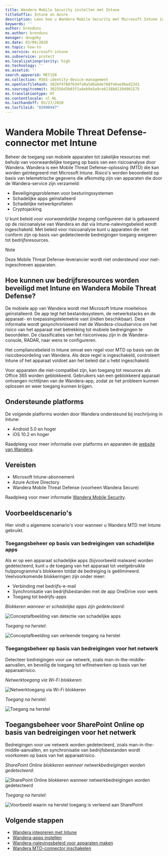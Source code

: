 ```yaml
---
title: Wandera Mobile Security instellen met Intune
titleSuffix: Intune on Azure
description: Lees hoe u Wandera Mobile Security met Microsoft Intune instelt om de toegang van mobiele apparaten tot uw bedrijfsresources te beheren.
keywords: ''
author: brenduns
ms.author: brenduns
manager: dougeby
ms.date: 03/09/2020
ms.topic: how-to
ms.service: microsoft-intune
ms.subservice: protect
ms.localizationpriority: high
ms.technology: ''
ms.assetid: ''
search.appverid: MET150
ms.collection: M365-identity-device-management
ms.openlocfilehash: 382bf47807634fa9a5d6abde768fe6ee9bed23d1
ms.sourcegitcommit: 302556d3b03f1a4eb9a5a9ce6138b8119d901575
ms.translationtype: HT
ms.contentlocale: nl-NL
ms.lasthandoff: 05/27/2020
ms.locfileid: "83990947"
---
```

# <a name="wandera-mobile-threat-defense-connector-with-intune"></a>Wandera Mobile Threat Defense-connector met Intune  

Beheer de toegang van mobiele apparaten tot zakelijke resources met behulp van voorwaardelijke toegang op basis van een risicoanalyse door Wandera. Wandera is een Mobile Threat Defense-oplossing (MTD) die kan worden geïntegreerd met Microsoft Intune.  Risico's worden beoordeeld op basis van telemetrische gegevens die afkomstig zijn van apparaten die door de Wandera-service zijn verzameld:
- Beveiligingsproblemen voor besturingssystemen
- Schadelijke apps geïnstalleerd
- Schadelijke netwerkprofielen
- Cryptojacking

U kunt beleid voor *voorwaardelijke toegang* configureren dat is gebaseerd op de risicoanalyse van Wandera en dat via Intune-nalevingsbeleid wordt ingeschakeld. Met beleid voor risicoanalyse kunt u apparaten die niet conform zijn op basis van gedetecteerde bedreigingen toegang weigeren tot bedrijfsresources.  

> [!NOTE]
> Deze Mobile Threat Defense-leverancier wordt niet ondersteund voor niet-ingeschreven apparaten.

## <a name="how-do-intune-and-wandera-mobile-threat-defense-help-protect-your-company-resources"></a>Hoe kunnen uw bedrijfsresources worden beveiligd met Intune en Wandera Mobile Threat Defense?  

De mobiele app van Wandera wordt met Microsoft Intune moeiteloos geïnstalleerd. De app legt het bestandssysteem, de netwerkstacks en de apparaat- en toepassingstelemetrie vast (indien beschikbaar). Deze informatie wordt gesynchroniseerd met de Wandera-cloudservice om het risico van het apparaat met betrekking tot mobiele bedreigingen te beoordelen. De classificaties van het risiconiveau zijn in de Wandera-console, RADAR, naar wens te configureren.

Het compliancebeleid in Intune omvat een regel voor MTD op basis van de risicobeoordeling van Wandera. Als deze regel is ingeschakeld, controleert Intune of het apparaat voldoet aan het beleid dat u hebt ingeschakeld.

Voor apparaten die niet-compatibel zijn, kan toegang tot resources als Office 365 worden geblokkeerd. Gebruikers van een geblokkeerd apparaat ontvangen richtlijnen van de Wandera-app, zodat ze het probleem kunnen oplossen en weer toegang kunnen krijgen.

## <a name="supported-platforms"></a>Ondersteunde platforms  

De volgende platforms worden door Wandera ondersteund bij inschrijving in Intune:

- Android 5.0 en hoger  
- iOS 10.2 en hoger 

Raadpleeg voor meer informatie over platforms en apparaten de [website van Wandera](https://www.wandera.com/mobile-threat-defense/).

## <a name="prerequisites"></a>Vereisten  

- Microsoft Intune-abonnement  
- Azure Active Directory  
- Wandera Mobile Threat Defense (voorheen Wandera Secure)  

Raadpleeg voor meer informatie [Wandera Mobile Security](https://www.wandera.com/mobile-security/).
 
## <a name="sample-scenarios"></a>Voorbeeldscenario's

Hier vindt u algemene scenario's voor wanneer u Wandera MTD met Intune gebruikt.

### <a name="control-access-based-on-threats-from-malicious-apps"></a>Toegangsbeheer op basis van bedreigingen van schadelijke apps  

Als er op een apparaat schadelijke apps (bijvoorbeeld malware) worden gedetecteerd, kunt u de toegang van het apparaat tot veelgebruikte hulpprogramma's blokkeren totdat de bedreiging is geëlimineerd. Veelvoorkomende blokkeringen zijn onder meer:  
- Verbinding met bedrijfs-e-mail  
- Synchronisatie van bedrijfsbestanden met de app OneDrive voor werk  
- Toegang tot bedrijfs-apps  

*Blokkeren wanneer er schadelijke apps zijn gedetecteerd*:

![Conceptafbeelding van detectie van schadelijke apps](./media/wandera-mtd-connector/wandera-malicious-apps-blocked.png)  

*Toegang na herstel*: 

![Conceptafbeelding van verleende toegang na herstel](./media/wandera-mtd-connector/wandera-malicious-apps-unblocked.png)


### <a name="control-access-based-on-threat-to-network"></a>Toegangsbeheer op basis van bedreigingen voor het netwerk  

Detecteer bedreigingen voor uw netwerk, zoals man-in-the-middle-aanvallen, en beveilig de toegang tot wifinetwerken op basis van het apparaatrisico.  

*Netwerktoegang via Wi-Fi blokkeren*:  

![Netwerktoegang via Wi-Fi blokkeren](./media/wandera-mtd-connector/wandera-network-wifi-blocked.png)

*Toegang na herstel*:  

![Toegang na herstel](./media/wandera-mtd-connector/wandera-network-wifi-unblocked.png)  

## <a name="control-access-to-sharepoint-online-based-on-threat-to-network"></a>Toegangsbeheer voor SharePoint Online op basis van bedreigingen voor het netwerk

Bedreigingen voor uw netwerk worden gedetecteerd, zoals man-in-the-middle-aanvallen, en synchronisatie van bedrijfsbestanden wordt voorkomen op basis van het apparaatrisico.

*SharePoint Online blokkeren wanneer netwerkbedreigingen worden gedetecteerd*:  

![SharePoint Online blokkeren wanneer netwerkbedreigingen worden gedetecteerd](./media/wandera-mtd-connector/wandera-network-spo-blocked.png)  

*Toegang na herstel*:  

![Voorbeeld waarin na herstel toegang is verleend aan SharePoint](./media/wandera-mtd-connector/wandera-network-spo-unblocked.png)  

<!-- 
### Control access on unenrolled devices based on threats from malicious apps

When the Wandera Mobile Threat Defense solution considers a device to be infected:

![App protection policy blocks due to detected malware](./media/wandera-mtd-connector/wandera-mobile-app-policy-block.png)

Access is granted on remediation:

![Access is granted on remediation for App protection policy](./media/wandera-mtd-connector/wandera-mobile-app-policy-remediated.png)
-->

## <a name="next-steps"></a>Volgende stappen

- [Wandera integreren met Intune](wandera-mtd-connector-integration.md)
- [Wandera-apps instellen](mtd-apps-ios-app-configuration-policy-add-assign.md)
- [Wandera-nalevingsbeleid voor apparaten maken](mtd-device-compliance-policy-create.md)
- [Wandera MTD-connector inschakelen](mtd-connector-enable.md)
